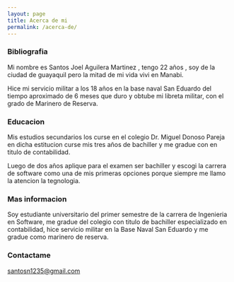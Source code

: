```yaml
---
layout: page
title: Acerca de mi
permalink: /acerca-de/
---
```


### Bibliografia


Mi nombre es Santos Joel Aguilera Martinez , tengo 22 años , soy de la ciudad de guayaquil pero la mitad de mi vida vivi en Manabi.


Hice mi servicio militar a los 18 años en la base naval San Eduardo del tiempo aproximado de 6 meses que duro y obtube mi libreta militar, con el grado de Marinero de Reserva.

### Educacion



Mis estudios secundarios los curse en el colegio Dr. Miguel Donoso Pareja en dicha estitucion curse mis tres años de bachiller y me gradue con en titulo de contabilidad.


Luego de dos años aplique para el examen ser bachiller  y escogi la carrera de software como una de mis primeras opciones porque siempre me llamo la atencion la tegnologia.


### Mas informacion

Soy estudiante universitario del primer semestre de la carrera de Ingenieria en Software, me gradue del colegio con titulo de bachiller especializado en contabilidad, hice servicio militar en la Base Naval San Eduardo y me gradue como marinero de reserva.

### Contactame

santosn1235@gmail.com
